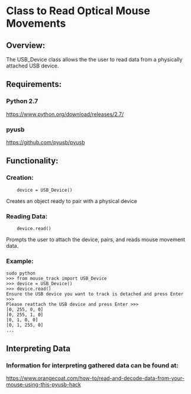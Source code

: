 # Class to Read Optical Mouse Movements

## Overview:
The USB_Device class allows the the user to read data from a
physically attached USB device. 

## Requirements:
###	Python 2.7
https://www.python.org/download/releases/2.7/

###	pyusb
https://github.com/pyusb/pyusb

## Functionality:
### 	Creation: 
```
	device = USB_Device()
```
Creates an object ready to pair with a physical device

###	Reading Data:
```
	device.read()
```
Prompts the user to attach the device, pairs, and reads mouse 
movement data.
			  
###	Example:
``` 
sudo python 
>>> from mouse_track import USB_Device
>>> device = USB_Device()
>>> device.read()
Ensure the USB device you want to track is detached and press Enter >>>
Please reattach the USB device and press Enter >>>
[0, 255, 0, 0]
[0, 255, 1, 0]
[0, 1, 0, 0]
[0, 1, 255, 0]
...
```

## Interpreting Data
### Information for interpreting gathered data can be found at:
https://www.orangecoat.com/how-to/read-and-decode-data-from-your-mouse-using-this-pyusb-hack

